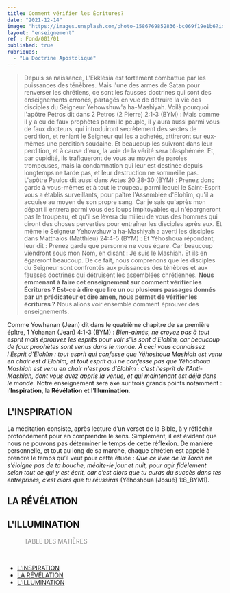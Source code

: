```yaml
---
title: Comment vérifier les Écritures?
date: "2021-12-14"
image: "https://images.unsplash.com/photo-1586769852836-bc069f19e1b6?ixlib=rb-1.2.1&ixid=MnwxMjA3fDB8MHxwaG90by1wYWdlfHx8fGVufDB8fHx8&auto=format&fit=crop&w=2070&q=80"
layout: "enseignement"
ref : Fond/001/01
published: true
rubriques: 
  - "La Doctrine Apostolique"
---
```


<article class="article_post">

> Depuis sa naissance, L'Ekklèsia est fortement combattue par les puissances des ténèbres. Mais l'une des armes de Satan pour renverser les chrétiens, ce sont les fausses doctrines qui sont des enseignements erronés, partagés en vue de détruire la vie des disciples du Seigneur Yehowshuw'a ha-Mashiyah. Voilà pourquoi l'apôtre Petros dit dans 2 Petros (2 Pierre) 2:1-3 (BYM) : Mais comme il y a eu de faux prophètes parmi le peuple, il y aura aussi parmi vous de faux docteurs, qui introduiront secrètement des sectes de perdition, et reniant le Seigneur qui les a achetés, attireront sur eux-mêmes une perdition soudaine. Et beaucoup les suivront dans leur perdition, et à cause d'eux, la voie de la vérité sera blasphémée. Et, par cupidité, ils trafiqueront de vous au moyen de paroles trompeuses, mais la condamnation qui leur est destinée depuis longtemps ne tarde pas, et leur destruction ne sommeille pas. 
> L'apôtre Paulos dit aussi dans Actes 20:28-30 (BYM) : Prenez donc garde à vous-mêmes et à tout le troupeau parmi lequel le Saint-Esprit vous a établis surveillants, pour paître l'Assemblée d'Elohîm, qu'il a acquise au moyen de son propre sang. Car je sais qu'après mon départ il entrera parmi vous des loups impitoyables qui n'épargneront pas le troupeau, et qu'il se lèvera du milieu de vous des hommes qui diront des choses perverties pour entraîner les disciples après eux. 
> Et même le Seigneur Yehowshuw'a ha-Mashiyah a averti les disciples dans Matthaios (Matthieu) 24:4-5 (BYM) : Et Yéhoshoua répondant, leur dit : Prenez garde que personne ne vous égare. Car beaucoup viendront sous mon Nom, en disant : Je suis le Mashiah. Et ils en égareront beaucoup.
> De ce fait, nous comprenons que les disciples du Seigneur sont confrontés aux puissances des ténèbres et aux fausses doctrines qui détruisent les assemblées chrétiennes.
> **Nous emmenant à faire cet enseignement sur comment vérifier les Écritures ? Est-ce à dire que lire un ou plusieurs passages donnés par un prédicateur et dire amen, nous permet de vérifier les écritures ?**
> Nous allons voir ensemble comment éprouver des enseignements.

Comme Yowhanan (Jean) dit dans le quatrième chapitre de sa première épître, 1 Yohanan (Jean) 4:1-3 (BYM) : *Bien-aimés, ne croyez pas à tout esprit mais éprouvez les esprits pour voir s'ils sont d’Elohîm, car beaucoup de faux prophètes sont venus dans le monde. À ceci vous connaissez l'Esprit d’Elohîm : tout esprit qui confesse que Yéhoshoua Mashiah est venu en chair est d’Elohîm, et tout esprit qui ne confesse pas que Yéhoshoua Mashiah est venu en chair n'est pas d’Elohîm : c'est l'esprit de l'Anti-Mashiah, dont vous avez appris la venue, et qui maintenant est déjà dans le monde.*
Notre enseignement sera axé sur trois grands points notamment : l'**Inspiration**, la **Révélation** et l'**Illumination**.

## L'INSPIRATION

La méditation consiste, après lecture d’un verset de la Bible, à y réfléchir profondément pour en comprendre le sens. Simplement, il est évident que nous ne pouvons pas déterminer le temps de cette réflexion. De manière personnelle, et tout au long de sa marche, chaque chrétien est appelé à prendre le temps qu’il veut pour cette étude : *Que ce livre de la Torah ne s’éloigne pas de ta bouche, médite-le jour et nuit, pour agir fidèlement selon tout ce qui y est écrit, car c’est alors que tu auras du succès dans tes entreprises, c’est alors que tu réussiras* (Yéhoshoua [Josué] 1:8_BYM1).

## LA RÉVÉLATION

## L'ILLUMINATION


</article>


<aside class="aside_post">
  
<div class="aside-menu">

<div style="color:#888; margin-left:40px; margin-bottom:45px">TABLE DES MATIÈRES</div>

- [L'INSPIRATION](#linspiration)
- [LA RÉVÉLATION](#la-révélation)
- [L'ILLUMINATION](#lillumination)

</div>


</aside>